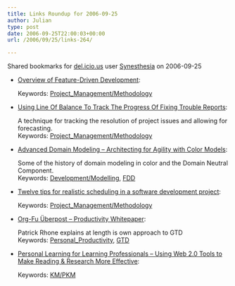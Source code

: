 ```yaml
---
title: Links Roundup for 2006-09-25
author: Julian
type: post
date: 2006-09-25T22:00:03+00:00
url: /2006/09/25/links-264/

---
```

Shared bookmarks for [del.icio.us][1] user  [Synesthesia][2] on 2006-09-25

  * [Overview of Feature-Driven Development][3]:
  
       
    Keywords: [Project_Management/Methodology][4]
  * [Using Line Of Balance To Track The Progress Of Fixing Trouble Reports][5]:
  
    A technique for tracking the resolution of project issues and allowing for forecasting.   
    Keywords: [Project_Management/Methodology][4]
  * [Advanced Domain Modeling – Architecting for Agility with Color Models][6]:
  
    Some of the history of domain modeling in color and the Domain Neutral Component.   
    Keywords: [Development/Modelling][7], [FDD][8]
  * [Twelve tips for realistic scheduling in a software development project][9]:
  
       
    Keywords: [Project_Management/Methodology][4]
  * [Org-Fu Überpost &#8211; Productivity Whitepaper][10]:
  
    Patrick Rhone explains at length is own approach to GTD   
    Keywords: [Personal_Productivity][11], [GTD][12]
  * [Personal Learning for Learning Professionals &#8211; Using Web 2.0 Tools to Make Reading & Research More Effective][13]:
  
       
    Keywords: [KM/PKM][14]

 [1]: https://del.icio.us/
 [2]: https://del.icio.us/synesthesia
 [3]: https://www.featuredrivendevelopment.com/files/fddoverview.pdf "https://www.featuredrivendevelopment.com/files/fddoverview.pdf"
 [4]: https://del.icio.us/synesthesia/Project_Management/Methodology
 [5]: https://www.featuredrivendevelopment.com/files/StscTracking%20the%20progress%20of%20fixing%20errors.pdf "https://www.featuredrivendevelopment.com/files/StscTracking%20the%20progress%20of%20fixing%20errors.pdf"
 [6]: https://www.agilemanagement.net/Articles/Papers/BorConAdvancedDomainModeling_1_2.pdf "https://www.agilemanagement.net/Articles/Papers/BorConAdvancedDomainModeling_1_2.pdf"
 [7]: https://del.icio.us/synesthesia/Development/Modelling
 [8]: https://del.icio.us/synesthesia/FDD
 [9]: https://www-128.ibm.com/developerworks/rational/library/jul05/rose/ "https://www-128.ibm.com/developerworks/rational/library/jul05/rose/"
 [10]: https://www.patrickrhone.com/journal/archives/2006/05/175.html "https://www.patrickrhone.com/journal/archives/2006/05/175.html"
 [11]: https://del.icio.us/synesthesia/Personal_Productivity
 [12]: https://del.icio.us/synesthesia/GTD
 [13]: https://elearningtech.blogspot.com/2006/03/personal-learning-for-learning_20.html "https://elearningtech.blogspot.com/2006/03/personal-learning-for-learning_20.html"
 [14]: https://del.icio.us/synesthesia/KM/PKM